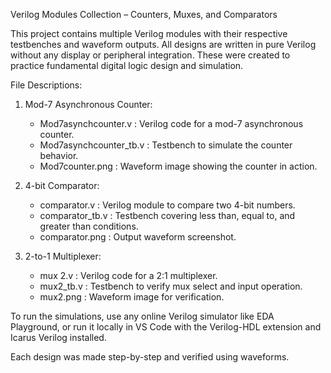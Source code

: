 Verilog Modules Collection – Counters, Muxes, and Comparators

This project contains multiple Verilog modules with their respective testbenches and waveform outputs. All designs are written in pure Verilog without any display or peripheral integration. These were created to practice fundamental digital logic design and simulation.

File Descriptions:

1. Mod-7 Asynchronous Counter:
   - Mod7asynchcounter.v       : Verilog code for a mod-7 asynchronous counter.
   - Mod7asynchcounter_tb.v    : Testbench to simulate the counter behavior.
   - Mod7counter.png           : Waveform image showing the counter in action.

2. 4-bit Comparator:
   - comparator.v              : Verilog module to compare two 4-bit numbers.
   - comparator_tb.v           : Testbench covering less than, equal to, and greater than conditions.
   - comparator.png            : Output waveform screenshot.

3. 2-to-1 Multiplexer:
   - mux 2.v                   : Verilog code for a 2:1 multiplexer.
   - mux2_tb.v                 : Testbench to verify mux select and input operation.
   - mux2.png                  : Waveform image for verification.

To run the simulations, use any online Verilog simulator like EDA Playground, or run it locally in VS Code with the Verilog-HDL extension and Icarus Verilog installed.

Each design was made step-by-step and verified using waveforms.
